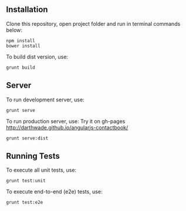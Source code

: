 Installation
------------
Clone this repository, open project folder and run in terminal commands below:

    npm install
    bower install

To build dist version, use:

    grunt build


Server
------
To run development server, use:

    grunt serve

To run production server, use:
Try it on gh-pages http://darthwade.github.io/angularjs-contactbook/

    grunt serve:dist


Running Tests
-------------
To execute all unit tests, use:

    grunt test:unit

To execute end-to-end (e2e) tests, use:

    grunt test:e2e
